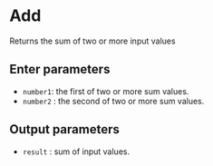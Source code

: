 # Add

Returns the sum of two or more input values

## Enter parameters

- `number1`: the first of two or more sum values.
- `number2` : the second of two or more sum values.

## Output parameters

- `result` : sum of input values.